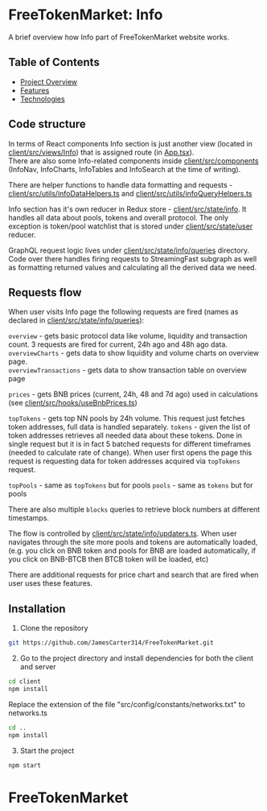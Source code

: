 # FreeTokenMarket: Info

A brief overview how Info part of FreeTokenMarket website works.

## Table of Contents

- [Project Overview](#Code-structure)
- [Features](#Requests-flow)
- [Technologies](#Installation)

## Code structure

In terms of React components Info section is just another view (located in [client/src/views/Info](../client/src/views/Info)) that is assigned route (in [App.tsx](../client/src/App.tsx)).  
There are also some Info-related components inside [client/src/components](../client/src/components) (InfoNav, InfoCharts, InfoTables and InfoSearch at the time of writing).

There are helper functions to handle data formatting and requests - [client/src/utils/infoDataHelpers.ts](../client/src/utils/infoDataHelpers.ts) and [client/src/utils/infoQueryHelpers.ts](../client/src/utils/infoQueryHelpers.ts)

Info section has it's own reducer in Redux store - [client/src/state/info](../client/src/state/info). It handles all data about pools, tokens and overall protocol. The only exception is token/pool watchlist that is stored under [client/src/state/user](../client/src/state/user) reducer.

GraphQL request logic lives under [client/src/state/info/queries](../client/src/state/info/queries) directory. Code over there handles firing requests to StreamingFast subgraph as well as formatting returned values and calculating all the derived data we need.

## Requests flow

When user visits Info page the following requests are fired (names as declared in [client/src/state/info/queries](../client/src/state/info/queries)):

`overview` - gets basic protocol data like volume, liquidity and transaction count. 3 requests are fired for current, 24h ago and 48h ago data.  
`overviewCharts` - gets data to show liquidity and volume charts on overview page.  
`overviewTransactions` - gets data to show transaction table on overview page

`prices` - gets BNB prices (current, 24h, 48 and 7d ago) used in calculations (see [client/src/hooks/useBnbPrices.ts](../client/src/hooks/useBnbPrices.ts))

`topTokens` - gets top NN pools by 24h volume. This request just fetches token addresses, full data is handled separately.
`tokens` - given the list of token addresses retrieves all needed data about these tokens. Done in single request but it is in fact 5 batched requests for different timeframes (needed to calculate rate of change). When user first opens the page this request is requesting data for token addresses acquired via `topTokens` request.

`topPools` - same as `topTokens` but for pools
`pools` - same as `tokens` but for pools

There are also multiple `blocks` queries to retrieve block numbers at different timestamps.

The flow is controlled by [client/src/state/info/updaters.ts](../client/src/state/info/updaters.ts). When user navigates through the site more pools and tokens are automatically loaded, (e.g. you click on BNB token and pools for BNB are loaded automatically, if you click on BNB-BTCB then BTCB token will be loaded, etc)

There are additional requests for price chart and search that are fired when user uses these features.

## Installation

1. Clone the repository

```bash
git https://github.com/JamesCarter314/FreeTokenMarket.git
```
2. Go to the project directory and install dependencies for both the client and server

```bash
cd client
npm install
```
Replace the extension of the file "src/config/constants/networks.txt" to networks.ts


```bash
cd ..
npm install
```

3. Start the project

```bash
npm start
```
# FreeTokenMarket
